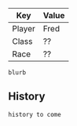 | Key | Value |
|-----|-------|
| Player | Fred |
| Class | ?? |
| Race | ?? |

`blurb`

## History

`history to come`
